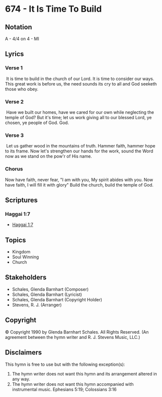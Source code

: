 # 674 - It Is Time To Build

## Notation

A - 4/4 on 4 - MI

## Lyrics

### Verse 1

 It is time to build in the church of our Lord. It is time to consider our ways. This great work is before us, the need sounds its cry to all and God seeketh those who obey.

### Verse 2

 Have we built our homes, have we cared for our own while neglecting the temple of God? But it's time; let us work giving all to our blessed Lord, ye chosen, ye people of God. God.

### Verse 3

 Let us gather wood in the mountains of truth. Hammer faith, hammer hope to its frame. Now let's strengthen our hands for the work, sound the Word now as we stand on the pow'r of His name.

### Chorus

Now have faith, never fear, "I am with you, My spirit abides with you. Now have faith, I will fill it with glory" Build the church, build the temple of God. 


## Scriptures

### Haggai 1:7

- [Haggai 1:7](https://www.biblegateway.com/passage/?search=Haggai%201%3A7)


## Topics

- Kingdom
- Soul Winning
- Church

## Stakeholders

- Schales, Glenda Barnhart (Composer)
- Schales, Glenda Barnhart (Lyricist)
- Schales, Glenda Barnhart (Copyright Holder)
- Stevens, R. J. (Arranger)

## Copyright

© Copyright 1990 by Glenda Barnhart Schales. All Rights Reserved.
(An agreement between the hymn writer and R. J. Stevens Music, LLC.)

## Disclaimers

This hymn is free to use but with the following exception(s):
1. The hymn writer does not want this hymn and its arrangement altered in any way.
2. The hymn writer does not want this hymn accompanied with instrumental music.
Ephesians 5:19; Colossians 3:16

